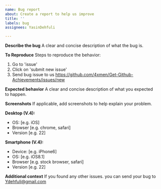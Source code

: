 ```yaml
---
name: Bug report
about: Create a report to help us improve
title: ''
labels: bug
assignees: YasinDehfuli

---
```


**Describe the bug**
A clear and concise description of what the bug is.

**To Reproduce**
Steps to reproduce the behavior:
1. Go to 'issue'
2. Click on 'submit new issue'
3. Send bug issue to us https://github.com/4xmen/Get-Github-Achievements/issues/new

**Expected behavior**
A clear and concise description of what you expected to happen.

**Screenshots**
If applicable, add screenshots to help explain your problem.

**Desktop (V.4):**
 - OS: [e.g. iOS]
 - Browser [e.g. chrome, safari]
 - Version [e.g. 22]

**Smartphone (V.4):**
 - Device: [e.g. iPhone6]
 - OS: [e.g. iOS8.1]
 - Browser [e.g. stock browser, safari]
 - Version [e.g. 22]

**Additional context**
If you found any other issues. you can send your bug to Ydehfuli@gmail.com

